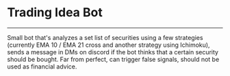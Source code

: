 # Trading Idea Bot
---

Small bot that's analyzes a set list of securities using a few strategies (currently EMA 10 / EMA 21 cross and another strategy using Ichimoku), sends a message in DMs on discord if the bot thinks that a certain security should be bought. Far from perfect, can trigger false signals, should not be used as financial advice.
